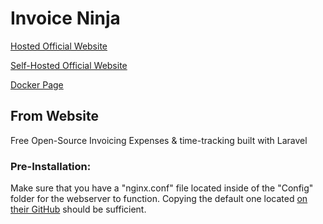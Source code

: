 # Invoice Ninja

[Hosted Official Website](https://www.invoiceninja.com/)

[Self-Hosted Official Website](https://www.invoiceninja.org/)

[Docker Page](https://hub.docker.com/r/invoiceninja/invoiceninja/)


## From Website

Free Open-Source Invoicing
Expenses & time-tracking built with Laravel


### Pre-Installation:

Make sure that you have a "nginx.conf" file located inside of the "Config" folder for the webserver to function.
Copying the default one located [on their GitHub](https://github.com/invoiceninja/dockerfiles/blob/master/docker-compose/nginx.conf) should be sufficient.